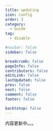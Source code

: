 ```yaml
---
title: updating
icon: config
order: 3
category:
  - Guide
tag:
  - disable

#navbar: false
sidebar: false

breadcrumb: false
pageInfo: false
contributors: false
editLink: false
lastUpdated: false
prev: false
next: false
comment: false
footer: false

backtotop: false
---
```



内容更新中。。。



